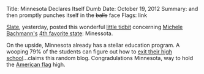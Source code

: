 Title: Minnesota Declares Itself Dumb
Date: October 19, 2012
Summary: and then promptly punches itself in the <strike>balls</strike> face
Flags: link

[Slate][1], yesterday, posted this wonderful [little tidbit][2] concerning
[Michele Bachmann's][3] [4th favorite state][6]: Minessota. 

On the upside, Minnesota already has a stellar education program. A wooping 79% of the
students can figure out how to [exit their high school][4]...claims this random
blog. Congradulations Minnesota, way to hold the [American flag][5]
high. 

[1]: http://www.slate.com/
[2]: http://www.slate.com/blogs/future_tense/2012/10/18/minnesota_bans_coursera_state_takes_bold_stand_against_free_education.html
[3]: https://gimmebar.com/view/502bb36faac4221844000002/big
[4]: http://denisefelder.com/2010/09/02/help-mn-dropout-crisis/
[5]: https://gimmebar.com/view/50340ae129ca15593d000005/big
[6]: https://gimmebar.com/view/5045518529ca15f836000020/big
